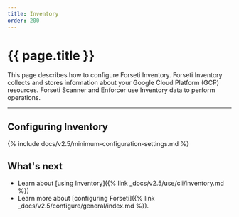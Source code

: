 ```yaml
---
title: Inventory
order: 200
---
```


# {{ page.title }}

This page describes how to configure Forseti Inventory. Forseti
Inventory collects and stores information about your Google Cloud Platform
(GCP) resources. Forseti Scanner and Enforcer use Inventory data to
perform operations.

---

## Configuring Inventory

{% include docs/v2.5/minimum-configuration-settings.md %}

## What's next

* Learn about [using Inventory]({% link _docs/v2.5/use/cli/inventory.md %})
* Learn more about [configuring Forseti]({% link _docs/v2.5/configure/general/index.md %}).
